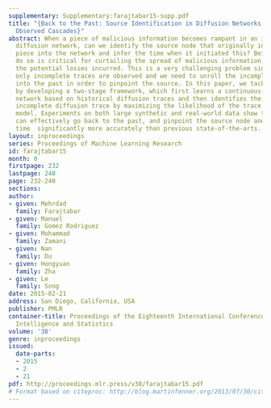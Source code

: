 ```yaml
---
supplementary: Supplementary:farajtabar15-supp.pdf
title: "{Back to the Past: Source Identification in Diffusion Networks from Partially
  Observed Cascades}"
abstract: When a piece of malicious information becomes rampant in an information
  diffusion network, can we identify the source node that originally introduced the
  piece into the network and infer the time when it initiated this? Being able to
  do so is critical for curtailing the spread of malicious information, and reducing
  the potential losses incurred. This is a very challenging problem since typically
  only incomplete traces are observed and we need to unroll the incomplete traces
  into the past in order to pinpoint the source. In this paper, we tackle this problem
  by developing a two-stage framework, which first learns a continuous-time diffusion
  network based on historical diffusion traces and then identifies the source of an
  incomplete diffusion trace by maximizing the likelihood of the trace under the learned
  model. Experiments on both large synthetic and real-world data show that our framework
  can effectively go back to the past, and pinpoint the source node and its initiation
  time  significantly more accurately than previous state-of-the-arts.
layout: inproceedings
series: Proceedings of Machine Learning Research
id: farajtabar15
month: 0
firstpage: 232
lastpage: 240
page: 232-240
sections: 
author:
- given: Mehrdad
  family: Farajtabar
- given: Manuel
  family: Gomez Rodriguez
- given: Mohammad
  family: Zamani
- given: Nan
  family: Du
- given: Hongyuan
  family: Zha
- given: Le
  family: Song
date: 2015-02-21
address: San Diego, California, USA
publisher: PMLR
container-title: Proceedings of the Eighteenth International Conference on Artificial
  Intelligence and Statistics
volume: '38'
genre: inproceedings
issued:
  date-parts:
  - 2015
  - 2
  - 21
pdf: http://proceedings.mlr.press/v38/farajtabar15.pdf
# Format based on citeproc: http://blog.martinfenner.org/2013/07/30/citeproc-yaml-for-bibliographies/
---
```

